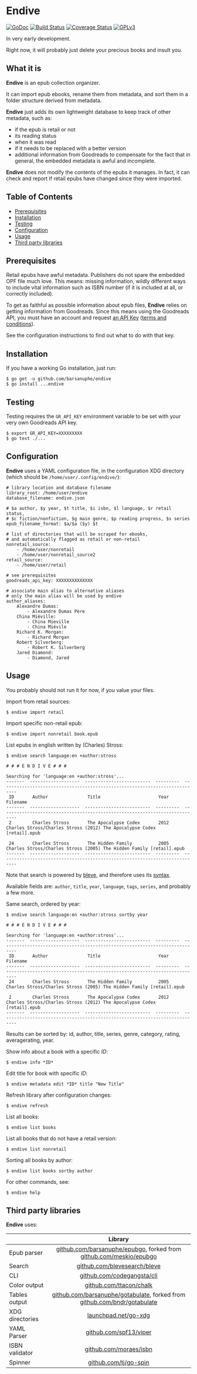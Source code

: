 # Endive

[![GoDoc](https://godoc.org/github.com/barsanuphe/endive?status.svg)](https://godoc.org/github.com/barsanuphe/endive)
[![Build Status](https://travis-ci.org/barsanuphe/endive.svg?branch=master)](https://travis-ci.org/barsanuphe/endive)
[![Coverage Status](https://coveralls.io/repos/github/barsanuphe/endive/badge.svg?branch=master)](https://coveralls.io/github/barsanuphe/endive?branch=master)
[![GPLv3](https://img.shields.io/badge/license-GPLv3-blue.svg)](http://www.gnu.org/licenses/gpl-3.0.en.html)

In very early development.

Right now, it will probably just delete your precious books and insult you.


## What it is

**Endive** is an epub collection organizer.

It can import epub ebooks, rename them from metadata, and sort them in a folder
structure derived from metadata.

**Endive** just adds its own lightweight database to keep track of other
metadata, such as:
- if the epub is retail or not
- its reading status
- when it was read
- if it needs to be replaced with a better version
- additional information from Goodreads to compensate for the fact that in
general, the embedded metadata is awful and incomplete.

**Endive** does not modify the contents of the epubs it manages.
In fact, it can check and report if retail epubs have changed since they were
imported.

## Table of Contents

- [Prerequisites](#Prerequisites)
- [Installation](#installation)
- [Testing](#testing)
- [Configuration](#configuration)
- [Usage](#usage)
- [Third party libraries](#third-party-libraries)

## Prerequisites

Retail epubs have awful metadata.
Publishers do not spare the embedded OPF file much love.
This means: missing information, wildly different ways to include vital
information such as ISBN number (if it is included at all, or correctly
included).

To get as faithful as possible information about epub files, **Endive** relies
on getting information from Goodreads.
Since this means using the Goodreads API, you must have an account and request
[an API Key](https://www.goodreads.com/api/keys)
([terms and conditions](https://www.goodreads.com/api/terms)).

See the configuration instructions to find out what to do with that key.

## Installation

If you have a working Go installation, just run:

    $ go get -u github.com/barsanuphe/endive
    $ go install ...endive

## Testing

Testing requires the `GR_API_KEY` environment variable to be set with your very
own Goodreads API key.

    $ export GR_API_KEY=XXXXXXXXX
    $ go test ./...

## Configuration

**Endive** uses a YAML configuration file, in the configuration XDG directory
(which should be `/home/user/.config/endive/`):

    # library location and database filename
    library_root: /home/user/endive
    database_filename: endive.json

    # $a author, $y year, $t title, $i isbn, $l language, $r retail status, 
	# $c fiction/nonfiction, $g main genre, $p reading progress, $s series
    epub_filename_format: $a/$a ($y) $t

    # list of directories that will be scraped for ebooks,
    # and automatically flagged as retail or non-retail
    nonretail_source:
        - /home/user/nonretail
        - /home/user/nonretail_source2
    retail_source:
        - /home/user/retail

    # see prerequisites
    goodreads_api_key: XXXXXXXXXXXXXX

    # associate main alias to alternative aliases
    # only the main alias will be used by endive
    author_aliases:
        Alexandre Dumas:
            - Alexandre Dumas Père
        China Miéville:
            - China Mieville
            - China Miévile
        Richard K. Morgan:
            - Richard Morgan
        Robert Silverberg:
            - Robert K. Silverberg
        Jared Diamond:
            - Diamond, Jared


## Usage

You probably should not run it for now, if you value your files.

Import from retail sources:

    $ endive import retail

Import specific non-retail epub:

    $ endive import nonretail book.epub

List epubs in english written by (Charles) Stross:

    $ endive search language:en +author:stross

    # # # E N D I V E # # #

    Searching for 'language:en +author:stross'...
    -------  -------------------  -------------------------  ---------  ----------------------------------------------------------------------------
     ID       Author               Title                      Year       Filename
    -------  -------------------  -------------------------  ---------  ----------------------------------------------------------------------------
     2        Charles Stross       The Apocalypse Codex       2012       Charles Stross/Charles Stross (2012) The Apocalypse Codex [retail].epub

     24       Charles Stross       The Hidden Family          2005       Charles Stross/Charles Stross (2005) The Hidden Family [retail].epub
    -------  -------------------  -------------------------  ---------  ----------------------------------------------------------------------------

Note that search is powered by [bleve](https://github.com/blevesearch/bleve),
and therefore uses its
[syntax](http://www.blevesearch.com/docs/Query-String-Query/).

Available fields are: `author`, `title`, `year`, `language`, `tags`, `series`,
and probably a few more.

Same search, ordered by year: 

    $ endive search language:en +author:stross sortby year

    # # # E N D I V E # # #

    Searching for 'language:en +author:stross'...
    -------  -------------------  -------------------------  ---------  ----------------------------------------------------------------------------
     ID       Author               Title                      Year       Filename
    -------  -------------------  -------------------------  ---------  ----------------------------------------------------------------------------
     24       Charles Stross       The Hidden Family          2005       Charles Stross/Charles Stross (2005) The Hidden Family [retail].epub

     2        Charles Stross       The Apocalypse Codex       2012       Charles Stross/Charles Stross (2012) The Apocalypse Codex [retail].epub
    -------  -------------------  -------------------------  ---------  ----------------------------------------------------------------------------

Results can be sorted by: id, author, title, series, genre, category, rating, 
averagerating, year.

Show info about a book with a specific *ID*:

    $ endive info *ID*

Edit title for book with specific *ID*:

    $ endive metadata edit *ID* title "New Title"

Refresh library after configuration changes:

    $ endive refresh

List all books:

    $ endive list books

List all books that do not have a retail version:

    $ endive list nonretail

Sorting all books by author: 

    $ endive list books sortby author

For other commands, see:

    $ endive help


## Third party libraries

**Endive** uses:

|                 | Library       |
| --------------- |:-------------:|
| Epub parser     | [github.com/barsanuphe/epubgo](https://github.com/barsanuphe/epubgo), forked from [github.com/meskio/epubgo](https://github.com/meskio/epubgo)             |
| Search          | [github.com/blevesearch/bleve](https://github.com/blevesearch/bleve) |
| CLI             | [github.com/codegangsta/cli](https://github.com/codegangsta/cli)     |
| Color output    | [github.com/ttacon/chalk](https://github.com/ttacon/chalk)           |
| Tables output   | [github.com/barsanuphe/gotabulate](https://github.com/barsanuphe/gotabulate), forked from [github.com/bndr/gotabulate](https://github.com/bndr/gotabulate) |
| XDG directories | [launchpad.net/go-xdg](https://launchpad.net/go-xdg)                 |
| YAML Parser     | [github.com/spf13/viper](https://github.com/spf13/viper)             |
| ISBN validator  | [github.com/moraes/isbn](https://github.com/moraes/isbn)             |
| Spinner         | [github.com/tj/go-spin](https://github.com/tj/go-spin)               |
